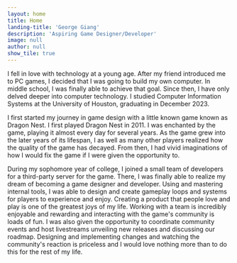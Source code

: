 ```yaml
---
layout: home
title: Home
landing-title: 'George Giang'
description: 'Aspiring Game Designer/Developer'
image: null
author: null
show_tile: true
---
```


I fell in love with technology at a young age. After my friend introduced me to PC games, I decided that I was going
to build my own computer. In middle school, I was finally able to achieve that goal. Since then, I have only delved
deeper into computer technology. I studied Computer Information Systems at the University of Houston, graduating in December 2023.

I first started my journey in game design with a little known game known as Dragon Nest. I first played Dragon Nest in 2011.
I was enchanted by the game, playing it almost every day for several years. As the game grew into the later years of its lifespan,
I as well as many other players realized how the quality of the game has decayed. From then, I had vivid imaginations of how
I would fix the game if I were given the opportunity to.

During my sophomore year of college, I joined a small team of developers for a third-party server for the game. There, I was
finally able to realize my dream of becoming a game designer and developer. Using and mastering internal tools, I was able to
design and create gameplay loops and systems for players to experience and enjoy. Creating a product that people love and play
is one of the greatest joys of my life. Working with a team is incredibly enjoyable and rewarding and interacting with the
game's community is loads of fun. I was also given the opportunity to coordinate community events and host livestreams unveiling
new releases and discussing our roadmap. Designing and implementing changes and watching the community's reaction is priceless
and I would love nothing more than to do this for the rest of my life.